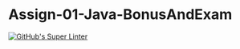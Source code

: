 # Assign-01-Java-BonusAndExam
[![GitHub's Super Linter](https://github.com/ICS4U-Programming-VanN/Assign-01-Java-BonusAndExam/workflows/GitHub's%20Super%20Linter/badge.svg)](https://github.com/ICS4U-Programming-VanN/Assign-01-Java-BonusAndExam/actions)
